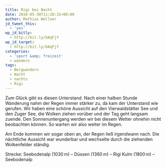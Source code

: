 ```yaml
---
title: Rigi bei Nacht
date: 2010-05-30T11:20:31+00:00
author: Mathias Wellner
jd_tweet_this:
  - 'yes'
wp_jd_bitly:
  - http://bit.ly/bAqFjY
wp_jd_target:
  - http://bit.ly/bAqFjY
categories:
  - 'sport &amp; freizeit'
  - wandern
tags:
  - Bergwandern
  - Nacht
  - nachts
  - Rigi
---
```

Zum Glück gibt es diesen Unterstand. Nach einer halben Stunde Wanderung nahm der Regen immer stärker zu, da kam der Unterstand wie gerufen. Wir haben eine schöne Aussicht auf den Vierwaldstätter See und den Zuger See, die Wolken ziehen vorüber und der Tag geht langsam zuende. Den Sonnenuntergang werden wir bei diesem Wetter ohnehin nicht beobachten können. So warten wir also weiter im Regen. 

Am Ende kommen wir sogar oben an, der Regen ließ irgendwann nach. Die nächtliche Aussicht war wunderbar und wechselte durch die ziehenden Wolkenfelder ständig. 

Strecke: Seebodenalp (1030&thinsp;m) &ndash; Düssen (1360&thinsp;m) &ndash; Rigi Kulm (1800&thinsp;m) &ndash; Seebodenalp